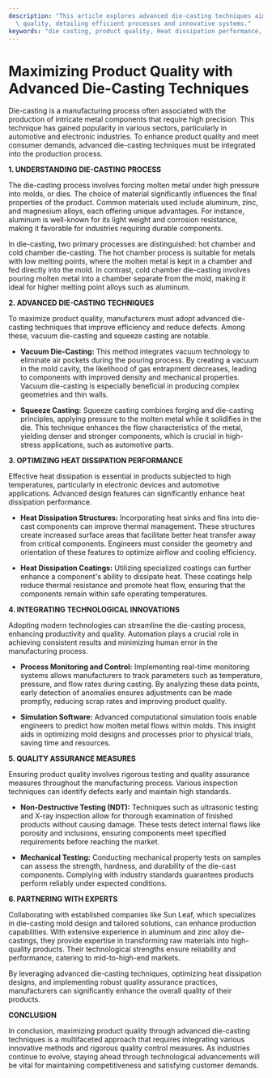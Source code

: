 ```yaml
---
description: "This article explores advanced die-casting techniques aimed at maximizing product\
  \ quality, detailing efficient processes and innovative systems."
keywords: "die casting, product quality, Heat dissipation performance, Heat sink"
---
```

# Maximizing Product Quality with Advanced Die-Casting Techniques

Die-casting is a manufacturing process often associated with the production of intricate metal components that require high precision. This technique has gained popularity in various sectors, particularly in automotive and electronic industries. To enhance product quality and meet consumer demands, advanced die-casting techniques must be integrated into the production process. 

**1. UNDERSTANDING DIE-CASTING PROCESS**

The die-casting process involves forcing molten metal under high pressure into molds, or dies. The choice of material significantly influences the final properties of the product. Common materials used include aluminum, zinc, and magnesium alloys, each offering unique advantages. For instance, aluminum is well-known for its light weight and corrosion resistance, making it favorable for industries requiring durable components.

In die-casting, two primary processes are distinguished: hot chamber and cold chamber die-casting. The hot chamber process is suitable for metals with low melting points, where the molten metal is kept in a chamber and fed directly into the mold. In contrast, cold chamber die-casting involves pouring molten metal into a chamber separate from the mold, making it ideal for higher melting point alloys such as aluminum.

**2. ADVANCED DIE-CASTING TECHNIQUES**

To maximize product quality, manufacturers must adopt advanced die-casting techniques that improve efficiency and reduce defects. Among these, vacuum die-casting and squeeze casting are notable.

- **Vacuum Die-Casting:** This method integrates vacuum technology to eliminate air pockets during the pouring process. By creating a vacuum in the mold cavity, the likelihood of gas entrapment decreases, leading to components with improved density and mechanical properties. Vacuum die-casting is especially beneficial in producing complex geometries and thin walls.

- **Squeeze Casting:** Squeeze casting combines forging and die-casting principles, applying pressure to the molten metal while it solidifies in the die. This technique enhances the flow characteristics of the metal, yielding denser and stronger components, which is crucial in high-stress applications, such as automotive parts.

**3. OPTIMIZING HEAT DISSIPATION PERFORMANCE**

Effective heat dissipation is essential in products subjected to high temperatures, particularly in electronic devices and automotive applications. Advanced design features can significantly enhance heat dissipation performance.

- **Heat Dissipation Structures:** Incorporating heat sinks and fins into die-cast components can improve thermal management. These structures create increased surface areas that facilitate better heat transfer away from critical components. Engineers must consider the geometry and orientation of these features to optimize airflow and cooling efficiency.

- **Heat Dissipation Coatings:** Utilizing specialized coatings can further enhance a component's ability to dissipate heat. These coatings help reduce thermal resistance and promote heat flow, ensuring that the components remain within safe operating temperatures.

**4. INTEGRATING TECHNOLOGICAL INNOVATIONS**

Adopting modern technologies can streamline the die-casting process, enhancing productivity and quality. Automation plays a crucial role in achieving consistent results and minimizing human error in the manufacturing process.

- **Process Monitoring and Control:** Implementing real-time monitoring systems allows manufacturers to track parameters such as temperature, pressure, and flow rates during casting. By analyzing these data points, early detection of anomalies ensures adjustments can be made promptly, reducing scrap rates and improving product quality.

- **Simulation Software:** Advanced computational simulation tools enable engineers to predict how molten metal flows within molds. This insight aids in optimizing mold designs and processes prior to physical trials, saving time and resources.

**5. QUALITY ASSURANCE MEASURES**

Ensuring product quality involves rigorous testing and quality assurance measures throughout the manufacturing process. Various inspection techniques can identify defects early and maintain high standards.

- **Non-Destructive Testing (NDT):** Techniques such as ultrasonic testing and X-ray inspection allow for thorough examination of finished products without causing damage. These tests detect internal flaws like porosity and inclusions, ensuring components meet specified requirements before reaching the market.

- **Mechanical Testing:** Conducting mechanical property tests on samples can assess the strength, hardness, and durability of the die-cast components. Complying with industry standards guarantees products perform reliably under expected conditions.

**6. PARTNERING WITH EXPERTS**

Collaborating with established companies like Sun Leaf, which specializes in die-casting mold design and tailored solutions, can enhance production capabilities. With extensive experience in aluminum and zinc alloy die-castings, they provide expertise in transforming raw materials into high-quality products. Their technological strengths ensure reliability and performance, catering to mid-to-high-end markets.

By leveraging advanced die-casting techniques, optimizing heat dissipation designs, and implementing robust quality assurance practices, manufacturers can significantly enhance the overall quality of their products. 

**CONCLUSION**

In conclusion, maximizing product quality through advanced die-casting techniques is a multifaceted approach that requires integrating various innovative methods and rigorous quality control measures. As industries continue to evolve, staying ahead through technological advancements will be vital for maintaining competitiveness and satisfying customer demands.
